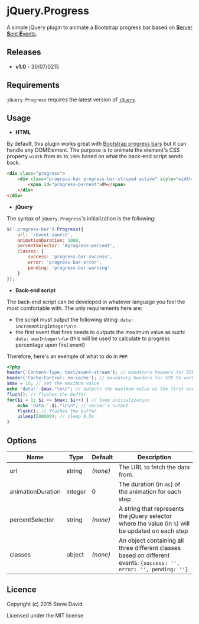 # jQuery.Progress
A simple jQuery plugin to animate a Bootstrap progress bar based on [**S**erver **S**ent **E**vents](http://www.w3.org/TR/2011/WD-eventsource-20110208).

## Releases
* **v1.0** - 30/07/0215

## Requirements
`jQuery.Progress` requires the latest version of [`jQuery`](https://jquery.com/download/).

## Usage
* **HTML**

By default, this plugin works great with [Bootstrap progress bars](http://getbootstrap.com/components/#progress) but it can handle any DOMElement. The purpose is to animate the element's CSS property `width` from `0%` to `100%` based on what the back-end script sends back.
```html
<div class="progress">
    <div class="progress-bar progress-bar-striped active" style="width: 0%">
        <span id="progress-percent">0%</span>
    </div>
</div>
```

* **jQuery**

The syntax of `jQuery.Progress`'s initialization is the following:
```javascript
$('.progress-bar').Progress({
    url: '/event-source',
    animationDuration: 1000,
    percentSelector: '#progress-percent',
    classes: {
        success: 'progress-bar-success',
        error: 'progress-bar-error',
        pending: 'progress-bar-warning'
    }
});
```

* **Back-end script**

The back-end script can be developed in whatever language you feel the most comfortable with. The only requirements here are:
* the script must output the following string: `data: incrementingInteger\n\n`.
* the first event that fires needs to outputs the maximum value as such: `data: maxInteger\n\n` (this will be used to calculate to progress percentage upon first event)

Therefore, here's an exemple of what to do in `PHP`:
```PHP
<?php
header('Content-Type: text/event-stream'); // mandatory headers for SSE to work
header('Cache-Control: no-cache'); // mandatory headers for SSE to work
$max = 15; // set the maximum value
echo 'data:'.$max."\n\n"; // outputs the maximum value as the first event
flush(); // flushes the buffer
for($i = 1; $i <= $max; $i++) { // loop initialization
    echo 'data:'.$i."\n\n"; // server's output
    flush(); // flushes the buffer
    usleep(500000); // sleep 0.5s
}
```


## Options
Name | Type | Default | Description
------------ | ------------- | ------------- | -------------
url | string | *(none)* | The URL to fetch the data from.
animationDuration | integer | 0 | The duration (in `ms`) of the animation for each step
percentSelector | string | *(none)* | A string that represents the jQuery selector where the value (in `%`) will be updated on each step
classes | object | *(none)* | An object containing all three different classes based on different events: `{success: '', error: '', pending: ''}`

## Licence
Copyright (c) 2015 Steve David

Licensed under the MIT license.
